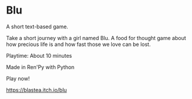 # Blu
A short text-based game.

Take a short journey with a girl named Blu. A food for thought game about how precious life is and how fast those we love can be lost. 

Playtime: About 10 minutes

Made in Ren'Py with Python

Play now! 

https://blastea.itch.io/blu
